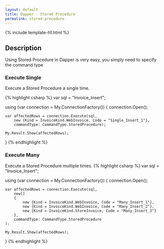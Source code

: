 ```yaml
---
layout: default
title: Dapper - Stored Procedure 
permalink: stored-procedure
---
```


{% include template-h1.html %}

## Description
Using Stored Procedure in Dapper is very easy, you simply need to specify the command type

### Execute Single
Execute a Stored Procedure a single time.

{% highlight csharp %}
var sql = "Invoice_Insert";

using (var connection = My.ConnectionFactory())
{
	connection.Open();

	var affectedRows = connection.Execute(sql,
		new {Kind = InvoiceKind.WebInvoice, Code = "Single_Insert_1"},
		commandType: CommandType.StoredProcedure);

	My.Result.Show(affectedRows);
}
{% endhighlight %}

### Execute Many
Execute a Stored Procedure multiple times.
{% highlight csharp %}
var sql = "Invoice_Insert";

using (var connection = My.ConnectionFactory())
{
	connection.Open();

	var affectedRows = connection.Execute(sql,
		new[]
		{
			new {Kind = InvoiceKind.WebInvoice, Code = "Many_Insert_1"},
			new {Kind = InvoiceKind.WebInvoice, Code = "Many_Insert_2"},
			new {Kind = InvoiceKind.StoreInvoice, Code = "Many_Insert_3"}
		},
		commandType: CommandType.StoredProcedure
	);

	My.Result.Show(affectedRows);
}
{% endhighlight %}
